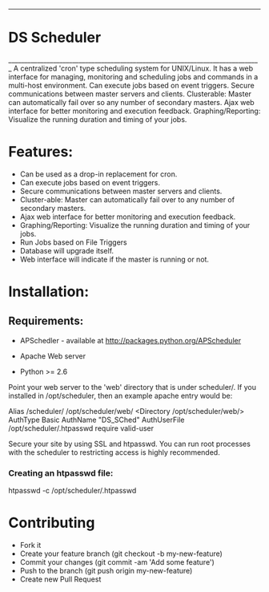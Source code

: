 _______________________________________________________________________________
<h1>                   DS Scheduler</h1>
_______________________________________________________________________________
A centralized 'cron' type scheduling system for UNIX/Linux. It has a web 
interface for managing, monitoring and scheduling jobs and commands in a 
multi-host environment. Can execute jobs based on event triggers. Secure
communications between master servers and clients. Clusterable: Master can 
automatically fail over so any number of secondary masters. Ajax web interface 
for better monitoring and execution feedback. Graphing/Reporting: Visualize 
the running duration and timing of your jobs.


<h1>Features:</h1>

 - Can be used as a drop-in replacement for cron.
 - Can execute jobs based on event triggers.
 - Secure communications between master servers and clients.
 - Cluster-able: Master can automatically fail over to any number of secondary masters. 
 - Ajax web interface for better monitoring and execution feedback.
 - Graphing/Reporting: Visualize the running duration and timing of your jobs.
 - Run Jobs based on File Triggers
 - Database will upgrade itself.
 - Web interface will indicate if the master is running or not.

 
<h1>Installation:</h1>
<h2>Requirements:</h2>

 - APSchedler - available at http://packages.python.org/APScheduler

 - Apache Web server

 - Python >= 2.6

Point your web server to the 'web' directory that is under scheduler/.  If you installed in /opt/scheduler, then an example apache entry would be:

Alias /scheduler/ /opt/scheduler/web/
<Directory /opt/scheduler/web/>
   AuthType Basic
   AuthName "DS_SChed"
   AuthUserFile /opt/scheduler/.htpasswd
   require valid-user
</Directory>

Secure your site by using SSL and htpasswd. You can run root processes with the scheduler to restricting access is highly recommended.  

<h3>Creating an htpasswd file:</h3>

htpasswd -c /opt/scheduler/.htpasswd <user>

<h1>Contributing</h1>

 - Fork it
 - Create your feature branch (git checkout -b my-new-feature)
 - Commit your changes (git commit -am 'Add some feature')
 - Push to the branch (git push origin my-new-feature)
 - Create new Pull Request
